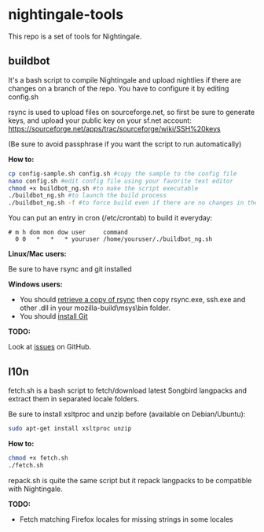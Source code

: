 nightingale-tools
=================

This repo is a set of tools for Nightingale.

## buildbot
It's a bash script to compile Nightingale and upload nightlies if there are changes on a branch of the repo.
You have to configure it by editing config.sh

rsync is used to upload files on sourceforge.net, so first be sure to generate keys, and upload your public key on your sf.net account:
https://sourceforge.net/apps/trac/sourceforge/wiki/SSH%20keys

(Be sure to avoid passphrase if you want the script to run automatically)

**How to:**

```bash
cp config-sample.sh config.sh #copy the sample to the config file
nano config.sh #edit config file using your favorite text editor
chmod +x buildbot_ng.sh #to make the script executable
./buildbot_ng.sh #to launch the build process
./buildbot_ng.sh -f #to force build even if there are no changes in the branch
```
You can put an entry in cron (/etc/crontab) to build it everyday:

```cron
# m h dom mon dow user     command
  0 0   *   *   * youruser /home/youruser/./buildbot_ng.sh
```

**Linux/Mac users:**

Be sure to have rsync and git installed

**Windows users:**

* You should [retrieve a copy of rsync](https://www.itefix.no/i2/sites/default/files/cwRsync_4.0.5_Installer.zip) then copy rsync.exe, ssh.exe and other .dll in your mozilla-build\msys\bin folder.
* You should [install Git](http://git-scm.com/)

**TODO:**

Look at [issues](https://github.com/GeekShadow/nightingale-tools/issues?state=open) on GitHub.

## l10n
fetch.sh is a bash script to fetch/download latest Songbird langpacks and extract them in separated locale folders.

Be sure to install xsltproc and unzip before (available on Debian/Ubuntu):
```bash
sudo apt-get install xsltproc unzip
```

**How to:**

```bash
chmod +x fetch.sh
./fetch.sh
```

repack.sh is quite the same script but it repack langpacks to be compatible with Nightingale.

**TODO:**
  * Fetch matching Firefox locales for missing strings in some locales
